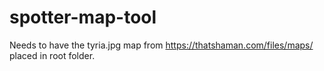 # spotter-map-tool

Needs to have the tyria.jpg map from https://thatshaman.com/files/maps/ placed in root folder.